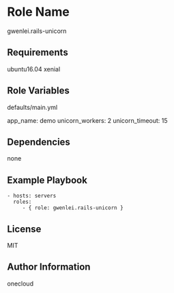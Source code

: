 Role Name
=========
gwenlei.rails-unicorn

Requirements
------------
ubuntu16.04 xenial

Role Variables
--------------
defaults/main.yml

app_name: demo
unicorn_workers: 2
unicorn_timeout: 15

Dependencies
------------
none

Example Playbook
----------------

    - hosts: servers
      roles:
         - { role: gwenlei.rails-unicorn }

License
-------
MIT

Author Information
------------------
onecloud
